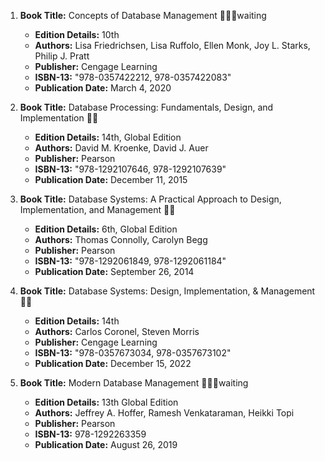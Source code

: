 1. **Book Title:** Concepts of Database Management 📒🔐🚫waiting 
   - **Edition Details:** 10th  
   - **Authors:** Lisa Friedrichsen, Lisa Ruffolo, Ellen Monk, Joy L. Starks, Philip J. Pratt  
   - **Publisher:** Cengage Learning  
   - **ISBN-13:** "978-0357422212, 978-0357422083"  
   - **Publication Date:** March 4, 2020

2. **Book Title:** Database Processing: Fundamentals, Design, and Implementation 📒🚫
   - **Edition Details:** 14th, Global Edition  
   - **Authors:** David M. Kroenke, David J. Auer  
   - **Publisher:** Pearson  
   - **ISBN-13:** "978-1292107646, 978-1292107639"  
   - **Publication Date:** December 11, 2015

3. **Book Title:** Database Systems: A Practical Approach to Design, Implementation, and Management 📒🚫 
   - **Edition Details:** 6th, Global Edition  
   - **Authors:** Thomas Connolly, Carolyn Begg  
   - **Publisher:** Pearson  
   - **ISBN-13:** "978-1292061849, 978-1292061184"  
   - **Publication Date:** September 26, 2014

4. **Book Title:** Database Systems: Design, Implementation, & Management 📒🚫 
   - **Edition Details:** 14th  
   - **Authors:** Carlos Coronel, Steven Morris  
   - **Publisher:** Cengage Learning  
   - **ISBN-13:** "978-0357673034, 978-0357673102"  
   - **Publication Date:** December 15, 2022

5. **Book Title:** Modern Database Management 📒🔐🚫waiting
   - **Edition Details:** 13th Global Edition  
   - **Authors:** Jeffrey A. Hoffer, Ramesh Venkataraman, Heikki Topi  
   - **Publisher:** Pearson  
   - **ISBN-13:** 978-1292263359  
   - **Publication Date:** August 26, 2019
